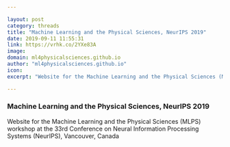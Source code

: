 ```yaml
---

layout: post
category: threads
title: "Machine Learning and the Physical Sciences, NeurIPS 2019"
date: 2019-09-11 11:55:31
link: https://vrhk.co/2YXe83A
image: 
domain: ml4physicalsciences.github.io
author: "ml4physicalsciences.github.io"
icon: 
excerpt: "Website for the Machine Learning and the Physical Sciences (MLPS) workshop at the 33rd Conference on Neural Information Processing Systems (NeurIPS), Vancouver, Canada"

---
```


### Machine Learning and the Physical Sciences, NeurIPS 2019

Website for the Machine Learning and the Physical Sciences (MLPS) workshop at the 33rd Conference on Neural Information Processing Systems (NeurIPS), Vancouver, Canada